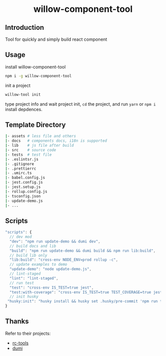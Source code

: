 <h1 align="center">willow-component-tool</h1>

## Introduction

Tool for quickly and simply build react component

## Usage

install willow-component-tool
```bash
npm i -g willow-component-tool
```

init a project

```bash
willow-tool init
```

type project info and wait project init, `cd` the project, and run `yarn` or `npm i` install depdences.

## Template Directory

```bash 
|- assets # less file and others
|- docs   # components docs, i18n is supported
|- lib    # js file after build
|- src    # source code
|- tests  # test file
|- .eslintsr.js
|- .gitignore
|- .prettierrc
|- .umirc.ts
|- babel.config.js
|- jest.config.js
|- jest.setup.js
|- rollup.config.js
|- tsconfig.json
|- update-demo.js
|- ...
```

## Scripts

```js
"scripts": {
  // dev mod
  "dev": "npm run update-demo && dumi dev",
  // build docs and lib
  "build": "npm run update-demo && dumi build && npm run lib:build",
  // build lib only
  "lib:build": "cross-env NODE_ENV=prod rollup -c",
  // update examples to demo
  "update-demo": "node update-demo.js",
  // lint-staged
  "lint": "lint-staged",
  // run test
  "test": "cross-env IS_TEST=true jest",
  "test:with-coverage": "cross-env IS_TEST=true TEST_COVERAGE=true jest",
  // init husky
 "husky:init": "husky install && husky set .husky/pre-commit 'npm run test' && husky set .husky/pre-commit 'npm run lint'"
}
```

## Thanks
Refer to their projects:

- [rc-tools](https://github1s.com/react-component/rc-tools)
- [dumi](https://d.umijs.org)